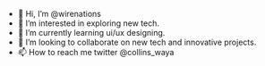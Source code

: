 - 👋 Hi, I’m @wirenations
- 👀 I’m interested in exploring new tech.
- 🌱 I’m currently learning ui/ux designing.
- 💞️ I’m looking to collaborate on new tech and innovative projects.
- 📫 How to reach me twitter @collins_waya

<!---
wirenations/wirenations is a ✨ special ✨ repository because its `README.md` (this file) appears on your GitHub profile.
You can click the Preview link to take a look at your changes.
--->
